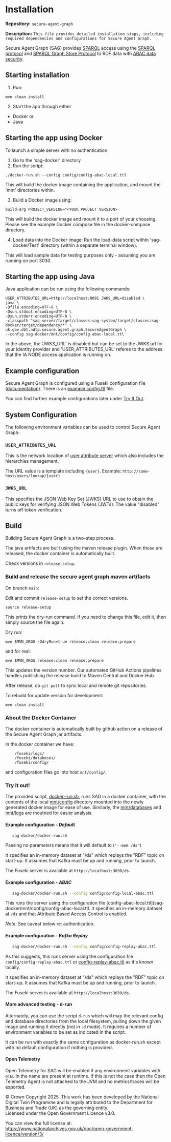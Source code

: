 # Installation
**Repository:** `secure-agent-graph` 

**Description:** `This file provides detailed installation steps, including required dependencies and configurations for Secure Agent Graph.` 

<!-- SPDX-License-Identifier: OGL-UK-3.0 -->

Secure Agent Graph (SAG) provides [SPARQL](https://www.w3.org/TR/sparql-overview/) access using the [SPARQL
protocol](https://www.w3.org/TR/sparql-protocol/) and [SPARQL Graph Store
Protocol](https://www.w3.org/TR/sparql-graph-store-protocol/) to RDF data with [ABAC data
security](https://github.com/National-Digital-Twin/rdf-abac/blob/main/docs/abac.md).

## Starting installation
1. Run:
```
mvn clean install
```
2. Start the app through either
- Docker or
- Java

## Starting the app using Docker
To launch a simple server with no authentication:
1. Go to the 'sag-docker' directory
2. Run the script:
```
./docker-run.sh --config config/config-abac-local.ttl
```
This will build the docker image containing the application, and mount the 'mnt' directories within.

 3. Build a Docker image using:
 ```
build-arg PROJECT_VERSION="<YOUR PROJECT VERSION>
```
This will build the docker image and mount it to a port of your choosing. Please see the example Docker compose file in the docker-compose directory. 

4. Load data into the Docker image: Run the load-data script within 'sag-docker/Test' directory (within a separate terminal window).
 
This will load sample data for testing purposes only - assuming you are running on port 3030.
 
## Starting the app using Java
Java application can be run using the following commands:
```
USER_ATTRIBUTES_URL=http://localhost:8091 JWKS_URL=disabled \                                                  
java \
-Dfile.encoding=UTF-8 \
-Dsun.stdout.encoding=UTF-8 \
-Dsun.stderr.encoding=UTF-8 \
-classpath "sag-server/target/classes:sag-system/target/classes:sag-docker/target/dependency/*" \
uk.gov.dbt.ndtp.secure.agent.graph.SecureAgentGraph \
--config sag-docker/mnt/config/config-abac-local.ttl
```
In the above, the 'JWKS_URL' is disabled but can be set to the JWKS url for your identity provider and 'USER_ATTRIBUTES_URL' referes to the address that the IA NODE access application is running on.

## Example configuration
Secure Agent Graph is configured using a Fuseki configuration file
([documentation](docs/configuration-secure-agent-graph.md)). There is an [example config.ttl](docs/config.ttl) file.

You can find further example configurations later under [Try It Out](#try-it-out).

## System Configuration
The following environment variables can be used to control Secure Agent Graph:

### `USER_ATTRIBUTES_URL`
This is the network location of [user attribute server](https://github.com/National-Digital-Twin/ianode-access) which also
includes the hierarchies management.

The URL value is a template including `{user}`. Example: `http://some-host/users/lookup/{user}`

### `JWKS_URL`
This specifies the JSON Web Key Set (JWKS) URL to use to obtain the public keys for verifying JSON Web Tokens (JWTs).
The value "disabled" turns off token verification.

## Build
Building Secure Agent Graph is a two-step process.

The java artifacts are built using the maven release plugin. When these are released, the docker container is
automatically built.

Check versions in `release-setup`.

### Build and release the secure agent graph maven artifacts

On branch `main`:

Edit and commit `release-setup` to set the correct versions.

```
source release-setup
```

This prints the dry-run command.  If you need to change this file, edit it, then simply source the file again.

Dry run:

```
mvn $MVN_ARGS -DdryRun=true release:clean release:prepare
```

and for real:

```
mvn $MVN_ARGS release:clean release:prepare
```

This updates the version number.  Our automated GitHub Actions pipelines handles publishing the release build to Maven
Central and Docker Hub.

After release, do `git pull` to sync local and remote git repositories.

To rebuild for update version for development:

```
mvn clean install
```

### About the Docker Container

The docker container is automatically built by github action on a release of the Secure Agent Graph jar artifacts.

In the docker container we have:

```
    /fuseki/logs/
    /fuseki/databases/
    /fuseki/config/
```

and configuration files go into host `mnt/config/`.

### Try it out! 

The provided script, [docker-run.sh](sag-docker/docker-run.sh), runs SAG in a docker container, with the contents of the
local [mnt/config](sag-docker/mnt/config) directory mounted into the newly generated docker image for ease of use.
Similarly, the [mnt/databases](sag-docker/mnt/databases) and [mnt/logs](sag-docker/mnt/logs) are moutned for easier
analysis.

#### Example configuration - *Default*

```bash
   sag-docker/docker-run.sh
```
Passing no parameters means that it will default to (`"--mem /ds"`)

It specifies an in-memory dataset at "/ds" which replays the "RDF" topic on start-up. It assumes that Kafka must be up
and running, prior to launch.

The Fuseki server is available at `http://localhost:3030/ds`.

#### Example configuration - *ABAC*
```bash
   sag-docker/docker-run.sh --config config/config-local-abac.ttl
```
This runs the server using the configuration file [config-abac-local.ttl](sag-docker/mnt/config/config-abac-local.ttl.
It specifies an in-memory dataset at `/ds` and that Attribute Based Access Control is enabled.

*Note:* See caveat below re: authentication.


#### Example configuration - *Kafka Replay* 

```bash
   sag-docker/docker-run.sh --config config/config-replay-abac.ttl
```
As this suggests, this runs server using the configuration file `config/config-replay-abac.ttl` 
or [config-replay-abac.ttl](sag-docker/mnt/config/config-replay-abac.ttl) as it's known locally. 

It specifies an in-memory dataset at "/ds" which replays the "RDF" topic on start-up. It assumes that Kafka must be up
and running, prior to launch.

The Fuseki server is available at `http://localhost:3030/ds`.

#### More advanced testing - d-run

Alternately, you can use the script `d-run` which will map the relevant config and database directories from the local
filesystem, pulling down the given image and running it directly (not in `-d` mode). It requires a number of environment
variables to be set as indicated in the script. 

It can be run with exactly the same configuration as docker-run.sh except with no default configuration if nothing is
provided.

#### Open Telemetry

Open Telemetry for SAG will be enabled if any environment variables with `OTEL` in the name are present at runtime.  If
this is not the case then the Open Telemetry Agent is not attached to the JVM and no metrics/traces will be exported.


© Crown Copyright 2025. This work has been developed by the National Digital Twin Programme and is legally attributed to the Department for Business and Trade (UK) as the governing entity.  
Licensed under the Open Government Licence v3.0.  

You can view the full license at:  
https://www.nationalarchives.gov.uk/doc/open-government-licence/version/3/
